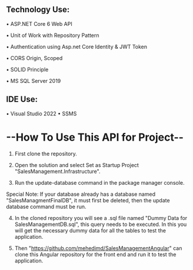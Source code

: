 ## Technology Use:
• ASP.NET Core 6 Web API

• Unit of Work with Repository Pattern

• Authentication using Asp.net Core Identity & JWT Token

• CORS Origin, Scoped

• SOLID Principle

• MS SQL Server 2019

## IDE Use:
• Visual Studio 2022 • SSMS


# --How To Use This API for Project--

1. First clone the repository.

2. Open the solution and select Set as Startup Project "SalesManagement.Infrastructure". 

3. Run the update-database command in the package manager console.

  Special Note: If your database already has a database named "SalesManagmentFinalDB", it must first be deleted, then the update database      command must be run.

4. In the cloned repository you will see a .sql file named "Dummy Data for SalesManagementDB.sql", this query needs to be executed. In this you will get the necessary dummy data for all the tables to test the application.


5. Then "https://github.com/mehedimd/SalesManagementAngular" can clone this Angular repository for the front end and run it to test the application.
